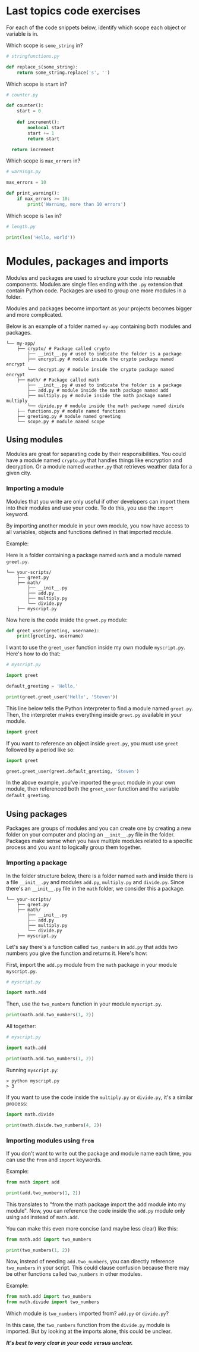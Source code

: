 # Last topics code exercises

For each of the code snippets below, identify which scope each object or variable is in.

Which scope is `some_string` in?
```python
# stringfunctions.py

def replace_s(some_string):
	return some_string.replace('s', '')
```

Which scope is `start` in?
```python
# counter.py

def counter():
	start = 0
	
	def increment():
		nonlocal start
		start += 1
		return start

  return increment
```

Which scope is `max_errors` in?
```python
# warnings.py

max_errors = 10

def print_warning():
	if max_errors >= 10:
		print('Warning, more than 10 errors')
```

Which scope is `len` in?
```python
# length.py

print(len('Hello, world'))
```
# Modules, packages and imports

Modules and packages are used to structure your code into reusable components. Modules are single files ending with the `.py` extension that contain Python code. Packages are used to group one more modules in a folder.

Modules and packages become important as your projects becomes bigger and more complicated.

Below is an example of a folder named `my-app` containing both modules and packages.

```
└── my-app/ 
	├── crypto/ # Package called crypto
		├── __init__.py # used to indicate the folder is a package
		├── encrypt.py # module inside the crypto package named encrypt
		└── decrypt.py # module inside the crypto package named encrypt
	├── math/ # Package called math
		├── __init__.py # used to indicate the folder is a package 
		├── add.py # module inside the math package named add
		├── multiply.py # module inside the math package named multiply
		└── divide.py # module inside the math package named divide
	├── functions.py # module named functions
	├── greeting.py # module named greeting
	└── scope.py # module named scope
```
## Using modules

Modules are great for separating code by their responsibilities. You could have a module named `crypto.py` that handles things like encryption and decryption. Or a module named `weather.py` that retrieves weather data for a given city.
### Importing a module

Modules that you write are only useful if other developers can import them into their modules and use your code. To do this, you use the `import` keyword.

By importing another module in your own module, you now have access to all variables, objects and functions defined in that imported module. 

Example:

Here is a folder containing a package named `math` and a module named `greet.py`.

```
└── your-scripts/
	├── greet.py
	├── math/
		├── __init__.py
		├── add.py
		├── multiply.py
		└── divide.py
	├── myscript.py
```

Now here is the code inside the `greet.py` module:

```python
def greet_user(greeting, username):
	print(greeting, username)
```

I want to use the `greet_user` function inside my own module `myscript.py`. Here's how to do that:

```python
# myscript.py

import greet

default_greeting = 'Hello,'

print(greet.greet_user('Hello', 'Steven'))
```

This line below tells the Python interpreter to find a module named `greet.py`. Then, the interpreter makes everything inside `greet.py` available in your module.

```python
import greet
```

If you want to reference an object inside `greet.py`, you must use `greet` followed by a period like so:

```python
import greet

greet.greet_user(greet.default_greeting, 'Steven')
```

In the above example, you've imported the `greet` module in your own module, then referenced both the `greet_user` function and the variable `default_greeting`.
## Using packages

Packages are groups of modules and you can create one by creating a new folder on your computer and placing an `__init__.py` file in the folder. Packages make sense when you have multiple modules related to a specific process and you want to logically group them together.
### Importing a package

In the folder structure below, there is a folder named `math` and inside there is a file `__init__.py` and modules `add.py`, `multiply.py` and `divide.py`. Since there's an `__init__.py` file in the `math` folder, we consider this a package.

```
└── your-scripts/
	├── greet.py
	├── math/
		├── __init__.py
		├── add.py
		├── multiply.py
		└── divide.py
	├── myscript.py
```

Let's say there's a function called `two_numbers` in `add.py` that adds two numbers you give the function and returns it. Here's how:

First, import the `add.py` module from the `math` package in your module `myscript.py`.

```python
# myscript.py

import math.add
```

Then, use the `two_numbers` function in your module `myscript.py`.

```python
print(math.add.two_numbers(1, 2))
```

All together:

```python
# myscript.py

import math.add

print(math.add.two_numbers(1, 2))
```

Running `myscript.py`:

```
> python myscript.py
> 3
```

If you want to use the code inside the `multiply.py` or `divide.py`, it's a similar process:

```python
import math.divide

print(math.divide.two_numbers(4, 2))
```

### Importing modules using `from`

If you don't want to write out the package and module name each time, you can use the `from` and `import` keywords.

Example:

```python
from math import add

print(add.two_numbers(1, 2))
```

This translates to "from the math package import the add module into my module". Now, you can reference the code inside the `add.py` module only using `add` instead of `math.add`.

You can make this even more concise (and maybe less clear) like this:

```python
from math.add import two_numbers

print(two_numbers(1, 2))
```

Now, instead of needing `add.two_numbers`, you can directly reference `two_numbers` in your script. This could clause confusion because there may be other functions called `two_numbers` in other modules.

Example:

```python
from math.add import two_numbers
from math.divide import two_numbers
```

Which module is `two_numbers` imported from? `add.py` or `divide.py`?

In this case, the `two_numbers` function from the `divide.py` module is imported. But by looking at the imports alone, this could be unclear.

***It's best to very clear in your code versus unclear.***
